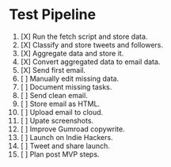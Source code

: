 # Test Pipeline

1. [X] Run the fetch script and store data.
2. [X] Classify and store tweets and followers.
3. [X] Aggregate data and store it.
4. [X] Convert aggregated data to email data.
5. [X] Send first email.
6. [ ] Manually edit missing data.
7. [ ] Document missing tasks.
8. [ ] Send clean email.
9. [ ] Store email as HTML.
10. [ ] Upload email to cloud.
11. [ ] Upate screenshots.
12. [ ] Improve Gumroad copywrite.
13. [ ] Launch on Indie Hackers.
14. [ ] Tweet and share launch.
15. [ ] Plan post MVP steps.
